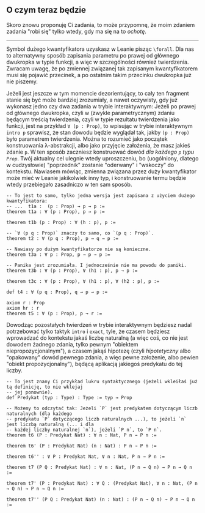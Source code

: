 ## O czym teraz będzie

Skoro znowu proponuję Ci zadania, to może przypomnę, że moim zdaniem zadania "robi się" tylko wtedy,
gdy ma się na to *ochotę*.

<hr>

Symbol dużego kwantyfikatora uzyskasz w Leanie pisząc `\forall`. Dla nas to alternatywny sposób
zapisania parametru po prawej od głównego dwukropka w typie funkcji, a więc w szczególności również
twierdzenia. Zwracam uwagę, że po zmiennej związanej tak zapisanym kwantyfikatorem musi się pojawić
przecinek, a po ostatnim takim przecinku dwukropka już nie piszemy.

Jeżeli jest jeszcze w tym momencie dezorientujący, to cały ten fragment stanie się być może bardziej
zrozumiały, a nawet oczywisty, gdy już wykonasz jedno czy dwa zadania w trybie interaktywnym: Jeżeli
po prawej od głównego dwukropka, czyli w (zwykle parametrycznym) zdaniu będącym treścią twierdzenia,
czyli w typie rezultatu twierdzenia jako funkcji, jest na przykład `∀ (p : Prop)`, to wpisując w
trybie interaktywnym `intro p` sprawisz, że stan dowodu będzie wyglądał tak, jakby `(p : Prop)` było
parametrem twierdzenia. Można to rozumieć jako początek konstruowania λ-abstrakcji, albo jako
przyjęcie założenia, że masz jakieś zdanie `p`. W ten sposób zaczniesz konstruować dowód *dla
każdego `p` typu `Prop`*. Twój aktualny cel ulegnie wtedy uproszczeniu, bo (uogólniony, dlatego w
cudzysłowie) "poprzednik" zostanie "oderwany" i "wskoczy" do kontekstu. Nawiasem mówiąc, zmienna
związana przez duży kwantyfikator może mieć w Leanie jakikolwiek inny typ, i konstruowanie termu
będzie wtedy przebiegało zasadniczo w ten sam sposób.

```lean
-- To jest to samo, tylko jedna wersja jest zapisana z użyciem dużego kwantyfikatora:
-- ...  t1a :  (p : Prop) → p → p :=
theorem t1a : ∀ (p : Prop), p → p :=

theorem t1b (p : Prop) : ∀ (h : p), p :=

-- `∀ (p q : Prop)` znaczy to samo, co `(p q : Prop)`.
theorem t2 : ∀ (p q : Prop), p → q → p :=

-- Nawiasy po dużym kwantyfikatorze nie są konieczne.
theorem t3a : ∀ p : Prop, p → p → p :=

-- Panika jest zrozumiała. I jednocześnie nie ma powodu do paniki.
theorem t3b : ∀ (p : Prop), ∀ (h1 : p), p → p :=

theorem t3c : ∀ (p : Prop), ∀ (h1 : p), ∀ (h2 : p), p :=

def t4 : ∀ (p q : Prop), q → p → p :=

axiom r : Prop
axiom hr : r 
theorem t5 : ∀ (p : Prop), p → r :=
```

Dowodząc pozostałych twierdzeń w trybie interaktywnym będziesz nadal potrzebować tylko taktyk
`intro` i `exact`, tyle, że czasem będziesz wprowadzać do kontekstu jakaś liczbę naturalną (a więc
coś, co nie jest dowodem żadnego zdania, tylko pewnym "obiektem niepropozycjonalnym"), a czasem
jakąś hipotezę (czyli *hipotetyczny* albo "opakowany" dowód pewnego zdania, a więc pewne założenie,
albo pewien "obiekt propozycjonalny"), będącą aplikacją jakiegoś predykatu do tej liczby.

```lean
-- To jest znany Ci przykład lukru syntaktycznego (jeżeli wkleiłaś już tą definicję, to nie wklejaj
-- jej ponownie).
def Predykat (typ : Type) : Type := typ → Prop

-- Możemy to odczytać tak: Jeżeli `P` jest predykatem dotyczącym liczb naturalnych (dla każdego
-- predykatu `P` dotyczącego liczb naturalnych ...), to jeżeli `n` jest liczbą naturalną (... i dla
-- każdej liczby naturalnej `n`), jeżeli `P n`, to `P n`.
theorem t6 (P : Predykat Nat) : ∀ n : Nat, P n → P n :=

theorem t6' (P : Predykat Nat) (n : Nat) : P n → P n :=

theorem t6'' : ∀ P : Predykat Nat, ∀ n : Nat, P n → P n :=

theorem t7 (P Q : Predykat Nat) : ∀ n : Nat, (P n → Q n) → P n → Q n :=

theorem t7' (P : Predykat Nat) : ∀ Q : (Predykat Nat), ∀ n : Nat, (P n → Q n) → P n → Q n :=

theorem t7'' (P Q : Predykat Nat) (n : Nat) : (P n → Q n) → P n → Q n :=
```
